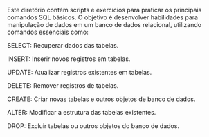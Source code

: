 Este diretório contém scripts e exercícios para praticar os principais comandos SQL básicos. O objetivo é desenvolver habilidades para manipulação de dados em um banco de dados relacional, utilizando comandos essenciais como:

SELECT: Recuperar dados das tabelas.

INSERT: Inserir novos registros em tabelas.

UPDATE: Atualizar registros existentes em tabelas.

DELETE: Remover registros de tabelas.

CREATE: Criar novas tabelas e outros objetos de banco de dados.

ALTER: Modificar a estrutura das tabelas existentes.

DROP: Excluir tabelas ou outros objetos do banco de dados.